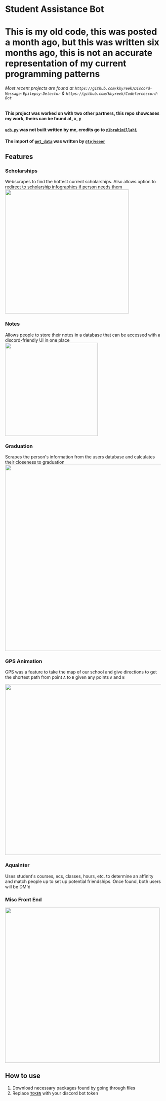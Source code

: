 # Student Assistance Bot

# This is my old code, this was posted a month ago, but this was written six months ago, this is not an accurate representation of my current programming patterns
###### Most recent projects are found at `https://github.com/khyreek/Discord-Message-Epilepsy-Detector` & `https://github.com/khyreek/Codeforcescord-Bot`

#### This project was worked on with two other partners, this repo showcases my work, theirs can be found at, x, y
#### [`udb.py`](https://github.com/khyreek/Student-Assistance-Bot/blob/master/udb.py) was not built written by me, credits go to [`@IbrahimEllahi`](https://github.com/IbrahimEllahi)
#### The import of [`get_data`](https://github.com/khyreek/Student-Assistance-Bot/blob/master/udb.py#L4) was written by [`@tejveeer`](https://github.com/tejveeer)

## Features
### Scholarships
Webscrapes to find the hottest current scholarships. Also allows option to redirect to scholarship infographics if person needs them<br>
<img src="https://user-images.githubusercontent.com/69024184/153770914-6be2627c-9b5c-45ab-b809-9a5c4bb90779.png" width="400px">

### Notes
Allows people to store their notes in a database that can be accessed with a discord-friendly UI in one place<br>
<img src="https://user-images.githubusercontent.com/69024184/157091559-10a460d8-cbe0-4556-9d57-e40c89516fa1.png" width="300px" >

### Graduation
Scrapes the person's information from the users database and calculates their closeness to graduation<br>
<img src="https://user-images.githubusercontent.com/69024184/153770936-ca73ddf5-7172-428b-938f-fcd4fa3ed511.png" width="600px" >

### GPS Animation
GPS was a feature to take the map of our school and give directions to get the shortest path from point `A` to `B` given any points `A` and `B`<br>

<img src="https://user-images.githubusercontent.com/69024184/153770948-433d5d86-9c5e-410f-ade6-1472b6e40810.gif" width="550px" >

### Aquainter
Uses student's courses, ecs, classes, hours, etc. to determine an affinity and match people up to set up potential friendships. Once found, both users will be DM'd<br>

### Misc Front End
<img src="https://user-images.githubusercontent.com/69024184/153771082-cfd3e337-7f25-4af0-a63c-c34cd7a931d8.png" width="500px" >

## How to use
1. Download necessary packages found by going through files
2. Replace [`TOKEN`](https://github.com/khyreek/Student-Assistance-Bot/blob/master/dbot.py#L1087) with your discord bot token
